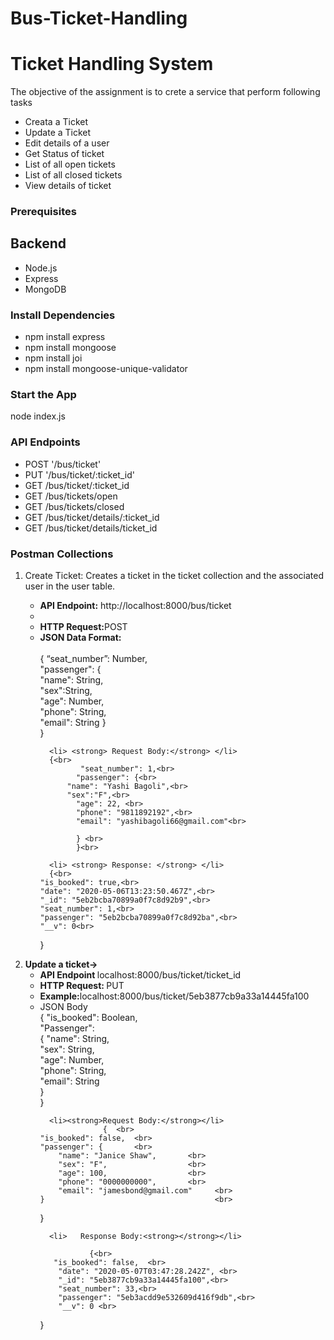 # Bus-Ticket-Handling
<h1>Ticket Handling System</h1>
<p>The objective of the assignment is to crete a service that perform following tasks</p>
<ul>
<li>Creata a Ticket</li>
<li>Update a Ticket</li>
<li>Edit details of a user</li>
<li> Get Status of ticket</li>
<li>List of all open tickets</li>
<li>List of all closed tickets</li>
<li>View details of ticket</li>

</ul>

<h3>Prerequisites</h3>
<h2>Backend</h2>
<ul>
<li> Node.js</li>
<li>Express</li>
<li> MongoDB</li>

</ul>

<h3> Install Dependencies</h3>
<ul>
<li> npm install express</li>
<li>npm install mongoose</li>
<li>npm install joi</li>
<li> npm install mongoose-unique-validator</li>

</ul>
<h3> Start the App</h3>
<p> node index.js</p>
<h3>API Endpoints</h3>
<ul>
<li> POST '/bus/ticket'</li>
<li>PUT '/bus/ticket/:ticket_id'</li>
<li>GET /bus/ticket/:ticket_id</li>
<li>GET /bus/tickets/open</li>
<li>GET /bus/tickets/closed</li>
<li>GET /bus/ticket/details/:ticket_id</li>
      <li>GET /bus/ticket/details/ticket_id </li>

</ul>
<h3> Postman Collections</h3>
<ol>
      <li> Create Ticket:  Creates a ticket in the ticket collection and the associated user in the user table. </li>
      <ul>
            <li><strong> API Endpoint:</strong> http://localhost:8000/bus/ticket<li>
            <li><strong>HTTP Request:</strong>POST</li>
            <li><strong>JSON Data Format:</strong> </li>
                  <br> {
                  “seat_number”: Number,<br>
                   "passenger": { <br>
 	             "name": String,<br>
                   "sex":String,<br>
                   "age": Number, <br>
                   "phone": String, <br>
                   "email": String } <br>
                  }<br>
      
      <li> <strong> Request Body:</strong> </li>
      {<br>
             "seat_number": 1,<br>
            "passenger": {<br>
 	      "name": "Yashi Bagoli",<br>
 	      "sex":"F",<br>
            "age": 22, <br>
            "phone": "9811892192",<br> 
            "email": "yashibagoli66@gmail.com"<br> 
 	
            } <br>
            }<br>

      <li> <strong> Response: </strong> </li>
      {<br>
    "is_booked": true,<br>
    "date": "2020-05-06T13:23:50.467Z",<br>
    "_id": "5eb2bcba70899a0f7c8d92b9",<br>
    "seat_number": 1,<br>
    "passenger": "5eb2bcba70899a0f7c8d92ba",<br>
    "__v": 0<br>
}<br>

</ul>




<li><strong> Update a ticket→ </strong Updates open/closed tickets/Updates user details</li>
      <ul>
      <li > <strong>API Endpoint  </strong> localhost:8000/bus/ticket/ticket_id</li>
      <li> <strong>HTTP Request: </strong>PUT</li>
      <li><strong>Example:</strong>localhost:8000/bus/ticket/5eb3877cb9a33a14445fa100</li>
      <li><strong></strong>JSON Body</li>
      { "is_booked": Boolean, <br>
         "Passenger":          <br>
                  { "name": String,  <br>
                    "sex": String,   <br>
                    "age": Number,   <br>
                    "phone": String,  <br>
                    "email": String    <br>
                       }             <br>
                   }                 <br>

      <li><strong>Request Body:</strong></li>
                  {  <br>
    "is_booked": false,  <br>
    "passenger": {       <br>
        "name": "Janice Shaw",       <br>
        "sex": "F",                  <br>
        "age": 100,                  <br>
        "phone": "0000000000",       <br>
        "email": "jamesbond@gmail.com"     <br>
    }                                      <br>
}                                          <br>

      <li>   Response Body:<strong></strong></li>
            
               {<br>
 	   "is_booked": false,  <br>
    	"date": "2020-05-07T03:47:28.242Z", <br>
    	"_id": "5eb3877cb9a33a14445fa100",<br>
    	"seat_number": 33,<br>
    	"passenger": "5eb3acdd9e532609d416f9db",<br>
    	"__v": 0 <br>
}<br>
</ul>

</ol>


      




      
          
